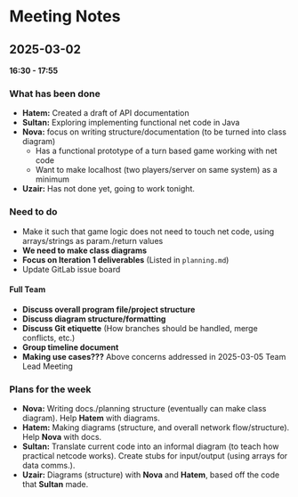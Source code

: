 # **Meeting Notes**

## 2025-03-02

**16:30 - 17:55**

### What has been done

- **Hatem:** Created a draft of API documentation
- **Sultan:** Exploring implementing functional net code in Java
- **Nova:** focus on writing structure/documentation (to be turned into class diagram)
  - Has a functional prototype of a turn based game working with net code
  - Want to make localhost (two players/server on same system) as a minimum
- **Uzair:** Has not done yet, going to work tonight.

### Need to do

- Make it such that game logic does not need to touch net code, using arrays/strings as param./return values
- **We need to make class diagrams**
- **Focus on Iteration 1 deliverables** (Listed in `planning.md`)
- Update GitLab issue board

#### Full Team

- **Discuss overall program file/project structure**
- **Discuss diagram structure/formatting**
- **Discuss Git etiquette** (How branches should be handled, merge conflicts, etc.)
- **Group timeline document**
- **Making use cases???**
  Above concerns addressed in 2025-03-05 Team Lead Meeting

### Plans for the week

- **Nova:** Writing docs./planning structure (eventually can make class diagram). Help **Hatem** with diagrams.
- **Hatem:** Making diagrams (structure, and overall network flow/structure). Help **Nova** with docs.
- **Sultan:** Translate current code into an informal diagram (to teach how practical netcode works). Create stubs for input/output (using arrays for data comms.).
- **Uzair:** Diagrams (structure) with **Nova** and **Hatem**, based off the code that **Sultan** made.
